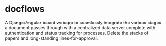 # docflows
A Django/Angular based webapp to seamlessly integrate the various stages a document passes through with a centralized data server complete with authentication and status tracking for processes. Delete the stacks of papers and long-standing lines-for-approval.
